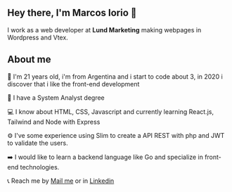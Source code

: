 ## Hey there, I'm Marcos Iorio 👋

I work as a web developer at **Lund Marketing** making webpages in Wordpress and Vtex.

## About me

👱 I'm 21 years old, i'm from Argentina and i start to code about 3, in 2020 i discover that i like the front-end development

📖 I have a System Analyst degree

💻 I know about HTML, CSS, Javascript and currently learning React.js, Tailwind and Node with Express

⚙️ I've some experience using Slim to create a API REST with php and JWT to validate the users.

➡️ I would like to learn a backend language like Go and specialize in front-end technologies.

📞 Reach me by [Mail me](marcossiorio@gmail.com) or in [Linkedin](https://www.linkedin.com/in/marcos-ignacio-iorio-93a31a191/)

